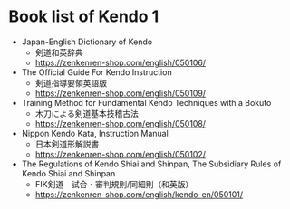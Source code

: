 # Book list of Kendo 1

- Japan-English Dictionary of Kendo
    - 剣道和英辞典
    - https://zenkenren-shop.com/english/050106/
- The Official Guide For Kendo Instruction
    - 剣道指導要領英語版
    - https://zenkenren-shop.com/english/050109/
- Training Method for Fundamental Kendo Techniques with a Bokuto
    - 木刀による剣道基本技稽古法
    - https://zenkenren-shop.com/english/050108/
- Nippon Kendo Kata, Instruction Manual
    - 日本剣道形解説書
    - https://zenkenren-shop.com/english/050102/
- The Regulations of Kendo Shiai and Shinpan, The Subsidiary Rules of Kendo Shiai and Shinpan
    - FIK剣道　試合・審判規則/同細則（和英版）
    - https://zenkenren-shop.com/english/kendo-en/050101/
